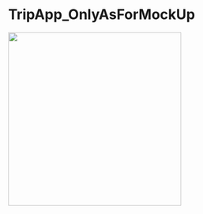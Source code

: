 # TripApp_OnlyAsForMockUp



<img src="https://speakerdeck.com/masakun/tripapp-mock-up" width="350px">